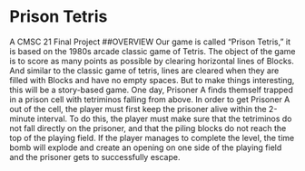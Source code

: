 # Prison Tetris 
A CMSC 21 Final Project 
##OVERVIEW
Our game is called “Prison Tetris,” it is based on the 1980s arcade classic game of Tetris. The
object of the game is to score as many points as possible by clearing horizontal lines of Blocks.
And similar to the classic game of tetris, lines are cleared when they are filled with Blocks and
have no empty spaces. But to make things interesting, this will be a story-based game.
One day, Prisoner A finds themself trapped in a prison cell with tetriminos falling from above. In
order to get Prisoner A out of the cell, the player must first keep the prisoner alive within the
2-minute interval. To do this, the player must make sure that the tetriminos do not fall directly on
the prisoner, and that the piling blocks do not reach the top of the playing field. If the player
manages to complete the level, the time bomb will explode and create an opening on one side of
the playing field and the prisoner gets to successfully escape.
